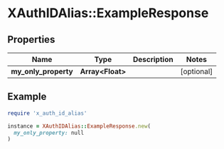 # XAuthIDAlias::ExampleResponse

## Properties

| Name | Type | Description | Notes |
| ---- | ---- | ----------- | ----- |
| **my_only_property** | **Array&lt;Float&gt;** |  | [optional] |

## Example

```ruby
require 'x_auth_id_alias'

instance = XAuthIDAlias::ExampleResponse.new(
  my_only_property: null
)
```

